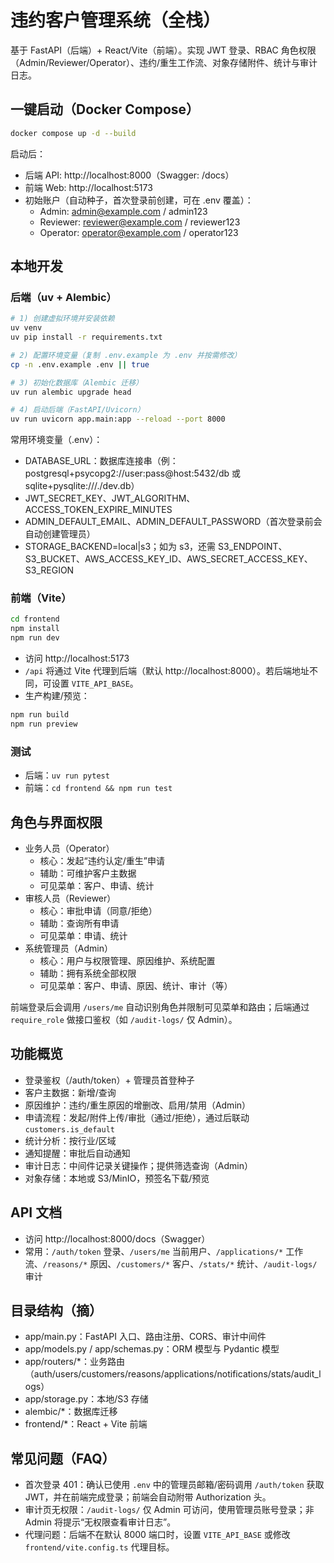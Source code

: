 # 违约客户管理系统（全栈）

基于 FastAPI（后端）+ React/Vite（前端）。实现 JWT 登录、RBAC 角色权限（Admin/Reviewer/Operator）、违约/重生工作流、对象存储附件、统计与审计日志。

## 一键启动（Docker Compose）

```bash
docker compose up -d --build
```

启动后：
- 后端 API: http://localhost:8000（Swagger: /docs）
- 前端 Web: http://localhost:5173
- 初始账户（自动种子，首次登录前创建，可在 .env 覆盖）：
	- Admin: admin@example.com / admin123
	- Reviewer: reviewer@example.com / reviewer123
	- Operator: operator@example.com / operator123

## 本地开发

### 后端（uv + Alembic）

```bash
# 1) 创建虚拟环境并安装依赖
uv venv
uv pip install -r requirements.txt

# 2) 配置环境变量（复制 .env.example 为 .env 并按需修改）
cp -n .env.example .env || true

# 3) 初始化数据库（Alembic 迁移）
uv run alembic upgrade head

# 4) 启动后端（FastAPI/Uvicorn）
uv run uvicorn app.main:app --reload --port 8000
```

常用环境变量（.env）：
- DATABASE_URL：数据库连接串（例：postgresql+psycopg2://user:pass@host:5432/db 或 sqlite+pysqlite:///./dev.db）
- JWT_SECRET_KEY、JWT_ALGORITHM、ACCESS_TOKEN_EXPIRE_MINUTES
- ADMIN_DEFAULT_EMAIL、ADMIN_DEFAULT_PASSWORD（首次登录前会自动创建管理员）
- STORAGE_BACKEND=local|s3；如为 s3，还需 S3_ENDPOINT、S3_BUCKET、AWS_ACCESS_KEY_ID、AWS_SECRET_ACCESS_KEY、S3_REGION

### 前端（Vite）

```bash
cd frontend
npm install
npm run dev
```

- 访问 http://localhost:5173
- `/api` 将通过 Vite 代理到后端（默认 http://localhost:8000）。若后端地址不同，可设置 `VITE_API_BASE`。
- 生产构建/预览：

```bash
npm run build
npm run preview
```

### 测试
- 后端：`uv run pytest`
- 前端：`cd frontend && npm run test`

## 角色与界面权限

- 业务人员（Operator）
	- 核心：发起“违约认定/重生”申请
	- 辅助：可维护客户主数据
	- 可见菜单：客户、申请、统计
- 审核人员（Reviewer）
	- 核心：审批申请（同意/拒绝）
	- 辅助：查询所有申请
	- 可见菜单：申请、统计
- 系统管理员（Admin）
	- 核心：用户与权限管理、原因维护、系统配置
	- 辅助：拥有系统全部权限
	- 可见菜单：客户、申请、原因、统计、审计（等）

前端登录后会调用 `/users/me` 自动识别角色并限制可见菜单和路由；后端通过 `require_role` 做接口鉴权（如 `/audit-logs/` 仅 Admin）。

## 功能概览
- 登录鉴权（/auth/token）+ 管理员首登种子
- 客户主数据：新增/查询
- 原因维护：违约/重生原因的增删改、启用/禁用（Admin）
- 申请流程：发起/附件上传/审批（通过/拒绝），通过后联动 `customers.is_default`
- 统计分析：按行业/区域
- 通知提醒：审批后自动通知
- 审计日志：中间件记录关键操作；提供筛选查询（Admin）
- 对象存储：本地或 S3/MinIO，预签名下载/预览

## API 文档
- 访问 http://localhost:8000/docs（Swagger）
- 常用：`/auth/token` 登录、`/users/me` 当前用户、`/applications/*` 工作流、`/reasons/*` 原因、`/customers/*` 客户、`/stats/*` 统计、`/audit-logs/` 审计

## 目录结构（摘）
- app/main.py：FastAPI 入口、路由注册、CORS、审计中间件
- app/models.py / app/schemas.py：ORM 模型与 Pydantic 模型
- app/routers/*：业务路由（auth/users/customers/reasons/applications/notifications/stats/audit_logs）
- app/storage.py：本地/S3 存储
- alembic/*：数据库迁移
- frontend/*：React + Vite 前端

## 常见问题（FAQ）
- 首次登录 401：确认已使用 `.env` 中的管理员邮箱/密码调用 `/auth/token` 获取 JWT，并在前端完成登录；前端会自动附带 Authorization 头。
- 审计页无权限：`/audit-logs/` 仅 Admin 可访问，使用管理员账号登录；非 Admin 将提示“无权限查看审计日志”。
- 代理问题：后端不在默认 8000 端口时，设置 `VITE_API_BASE` 或修改 `frontend/vite.config.ts` 代理目标。